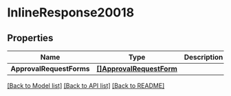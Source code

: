 # InlineResponse20018

## Properties

Name | Type | Description | Notes
------------ | ------------- | ------------- | -------------
**ApprovalRequestForms** | [**[]ApprovalRequestForm**](approval_request_form.md) |  | 

[[Back to Model list]](../README.md#documentation-for-models) [[Back to API list]](../README.md#documentation-for-api-endpoints) [[Back to README]](../README.md)



